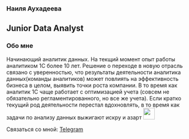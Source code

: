### Наиля Аухадеева                         
Junior Data Analyst
---
### Обо мне
Начинающий аналитик данных. На текщий момент опыт работы аналитиком 1С более 10 лет. Решение о переходе в новую отрасль связано с уверенностью, что результаты деятельности аналитика данных(команды аналитиков) может повлиять на эффективность бизнеса в целом, выявить точки роста компании. В то время как аналитик 1С чаще работает с оптимизацией учета (совсем не обязательно регламентированного, но все же учета). Если кратко текущий род деятельности перестал вдохновлять, в то время как задачи по анализу данных выжигают искру и азарт <img src="https://media.giphy.com/media/WUlplcMpOCEmTGBtBW/giphy.gif" width="30">   
<!--
**NailyaAukhadeeva/NailyaAukhadeeva** is a ✨ _special_ ✨ repository because its `README.md` (this file) appears on your GitHub profile.

Here are some ideas to get you started:

- 🔭 I’m currently working on ...
- 🌱 I’m currently learning ...
- 👯 I’m looking to collaborate on ...
- 🤔 I’m looking for help with ...
- 💬 Ask me about ...
- 📫 How to reach me: ...
- 😄 Pronouns: ...
- ⚡ Fun fact: ...
-->
Связаться со мной: <a href="tg://resolve?domain=<Verba_Nailya>">Telegram</a>


<img src="https://komarev.com/ghpvc/?username=NailyaAukhadeeva&style=flat-square&color=blue" alt=""/>

